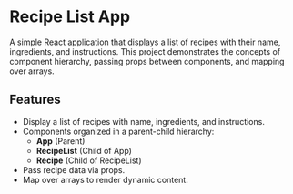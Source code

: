# Recipe List App

A simple React application that displays a list of recipes with their name, ingredients, and instructions. This project demonstrates the concepts of component hierarchy, passing props between components, and mapping over arrays.

## Features
- Display a list of recipes with name, ingredients, and instructions.
- Components organized in a parent-child hierarchy:
  - **App** (Parent)
  - **RecipeList** (Child of App)
  - **Recipe** (Child of RecipeList)
- Pass recipe data via props.
- Map over arrays to render dynamic content.
